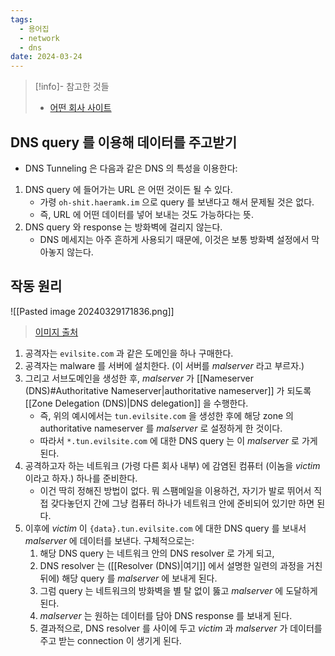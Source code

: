 ```yaml
---
tags:
  - 용어집
  - network
  - dns
date: 2024-03-24
---
```

> [!info]- 참고한 것들
> - [어떤 회사 사이트](https://www.cynet.com/attack-techniques-hands-on/how-hackers-use-dns-tunneling-to-own-your-network/)

## DNS query 를 이용해 데이터를 주고받기

- DNS Tunneling 은 다음과 같은 DNS 의 특성을 이용한다:
1. DNS query 에 들어가는 URL 은 어떤 것이든 될 수 있다.
	- 가령 `oh-shit.haeramk.im` 으로 query 를 보낸다고 해서 문제될 것은 없다.
	- 즉, URL 에 어떤 데이터를 넣어 보내는 것도 가능하다는 뜻.
2. DNS query 와 response 는 방화벽에 걸리지 않는다.
	- DNS 메세지는 아주 흔하게 사용되기 때문에, 이것은 보통 방화벽 설정에서 막아놓지 않는다.

## 작동 원리

![[Pasted image 20240329171836.png]]
> [이미지 출처](https://www.cynet.com/attack-techniques-hands-on/how-hackers-use-dns-tunneling-to-own-your-network/)

1. 공격자는 `evilsite.com` 과 같은 도메인을 하나 구매한다.
2. 공격자는 malware 를 서버에 설치한다. (이 서버를 *malserver* 라고 부르자.)
3. 그리고 서브도메인을 생성한 후, *malserver* 가 [[Nameserver (DNS)#Authoritative Nameserver|authoritative nameserver]] 가 되도록 [[Zone Delegation (DNS)|DNS delegation]] 을 수행한다.
	- 즉, 위의 예시에서는 `tun.evilsite.com` 을 생성한 후에 해당 zone 의 authoritative nameserver 를 *malserver* 로 설정하게 한 것이다.
	- 따라서 `*.tun.evilsite.com` 에 대한 DNS query 는 이 *malserver* 로 가게 된다.
4. 공격하고자 하는 네트워크 (가령 다른 회사 내부) 에 감염된 컴퓨터 (이놈을 *victim* 이라고 하자.) 하나를 준비한다.
	- 이건 딱히 정해진 방법이 없다. 뭐 스팸메일을 이용하건, 자기가 발로 뛰어서 직접 갖다놓던지 간에 그냥 컴퓨터 하나가 네트워크 안에 준비되어 있기만 하면 된다.
5. 이후에 *victim* 이 `{data}.tun.evilsite.com` 에 대한 DNS query 를 보내서 *malserver* 에 데이터를 보낸다. 구체적으로는:
	1. 해당 DNS query 는 네트워크 안의 DNS resolver 로 가게 되고,
	2. DNS resolver 는 ([[Resolver (DNS)|여기]] 에서 설명한 일련의 과정을 거친 뒤에) 해당 query 를 *malserver* 에 보내게 된다.
	3. 그럼 query 는 네트워크의 방화벽을 별 탈 없이 뚫고 *malserver* 에 도달하게 된다.
	4. *malserver* 는 원하는 데이터를 담아 DNS response 를 보내게 된다.
	5. 결과적으로, DNS resolver 를 사이에 두고 *victim* 과 *malserver* 가 데이터를 주고 받는 connection 이 생기게 된다.
